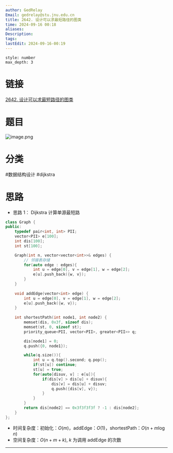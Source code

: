 ```yaml
---
author: GedRelay
Email: gedrelay@stu.jnu.edu.cn
title: 2642. 设计可以求最短路径的图类
time: 2024-09-16 00:18
aliases: 
Description: 
tags: 
lastEdit: 2024-09-16-00:19
---
```


```toc
style: number
max_depth: 3
```

# 链接
[2642. 设计可以求最短路径的图类](https://leetcode.cn/problems/design-graph-with-shortest-path-calculator/) 

# 题目
![image.png](https://ged-pic-bed.oss-cn-guangzhou.aliyuncs.com/img/202409160018744.png)


# 分类
#数据结构设计 #dijkstra 

# 思路
- 思路 1：
Dijkstra 计算单源最短路


```cpp
class Graph {
public:
    typedef pair<int, int> PII;
    vector<PII> e[100];
    int dis[100];
    int st[100];

    Graph(int n, vector<vector<int>>& edges) {
        // 邻接表存储
        for(auto edge : edges){
            int u = edge[0], v = edge[1], w = edge[2];
            e[u].push_back({w, v});
        }
    }
    
    void addEdge(vector<int> edge) {
        int u = edge[0], v = edge[1], w = edge[2];
        e[u].push_back({w, v});
    }
    
    int shortestPath(int node1, int node2) {
        memset(dis, 0x3f, sizeof dis);
        memset(st, 0, sizeof st);
        priority_queue<PII, vector<PII>, greater<PII>> q;

        dis[node1] = 0;
        q.push({0, node1});

        while(q.size()){
            int u = q.top().second; q.pop();
            if(st[u]) continue;
            st[u] = true;
            for(auto[disuv, v] : e[u]){
                if(dis[v] > dis[u] + disuv){
                    dis[v] = dis[u] + disuv;
                    q.push({dis[v], v});
                }
            }
        }
        return dis[node2] == 0x3f3f3f3f ? -1 : dis[node2];
    }
};
```


- 时间复杂度：初始化：${O\left( m \right)  }$，addEdge：${O\left( 1 \right)  }$，shortestPath：${O\left( n+m\log n \right)  }$ 
- 空间复杂度：${O\left( n+m+k \right)  }$, ${k }$ 为调用 addEdge 的次数


---

